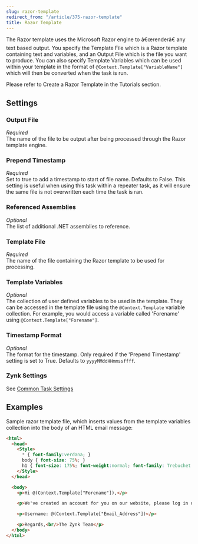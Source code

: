 ```yaml
---
slug: razor-template
redirect_from: "/article/375-razor-template"
title: Razor Template
---
```

The Razor template uses the Microsoft Razor engine to â€œrenderâ€ any text based output. You specify the Template File which is a Razor template containing text and variables, and an Output File which is the file you want to produce. You can also specify Template Variables which can be used within your template in the format of `@Context.Template["VariableName"]` which will then be converted when the task is run.

Please refer to Create a Razor Template in the Tutorials section.

## Settings
### Output File
_Required_  
The name of the file to be output after being processed through the Razor template engine.

### Prepend Timestamp
_Required_  
Set to true to add a timestamp to start of file name. Defaults to False. This setting is useful when using this task within a repeater task, as it will ensure the same file is not overwritten each time the task is ran.

### Referenced Assemblies
_Optional_  
The list of additional .NET assemblies to reference.

### Template File
_Required_  
The name of the file containing the Razor template to be used for processing.

### Template Variables
_Optional_  
The collection of user defined variables to be used in the template. They can be accessed in the template file using the 	`@Context.Template` variable collection. For example, you would access a variable called 'Forename' using `@Context.Template["Forename"]`.

### Timestamp Format
_Optional_  
The format for the timestamp. Only required if the 'Prepend Timestamp' setting is set to True. Defaults to `yyyyMMddHHmmssffff`.

### Zynk Settings
See [Common Task Settings](common-task-settings)

## Examples
Sample razor template file, which inserts values from the template variables collection into the body of an HTML email message:

```html
<html>
  <head>
    <Style>
      * { font-family:verdana; }
      body { font-size: 75%; }
      h1 { font-size: 175%; font-weight:normal; font-family: Trebuchet MS}
    </Style>
  </head>

  <body>
    <p>Hi @(Context.Template["Forename"]),</p>

    <p>We've created an account for you on our website, please log in using the username below and set your password.</p>

    <p>Username: @(Context.Template["Email_Address"])</p>

    <p>Regards,<br/>The Zynk Team</p>
  </body>
</html>
```
